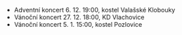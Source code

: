 - Adventní koncert 6. 12. 19:00, kostel Valašské Klobouky
- Vánoční koncert 27. 12. 18:00, KD Vlachovice
- Vánoční koncert 5. 1. 15:00, kostel Pozlovice